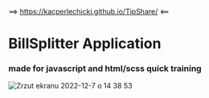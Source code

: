 ==> https://kacperlechicki.github.io/TipShare/ <==

# **BillSplitter Application**
### made for javascript and html/scss quick training
![Zrzut ekranu 2022-12-7 o 14 38 53](https://user-images.githubusercontent.com/118530164/206193947-5a4185a8-09c5-44b7-9b04-609761d5448b.png)
